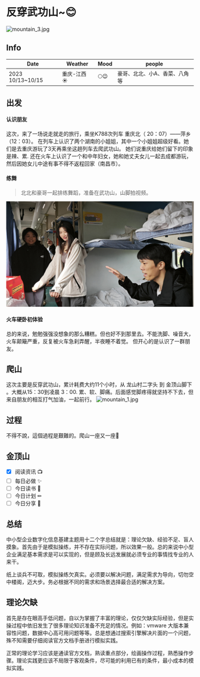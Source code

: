 # 反穿武功山~😊
![mountain_3.jpg](image%2Fmountain_3.jpg)
## Info

| Date             | Weather       | Mood | people           |
|------------------|---------------|-----|------------------|
| 2023 10/13~10/15 | 重庆-江西   ☀️ | 🌕😉  | 豪哥、北北、小A、香菜、八角 等 |
## 出发

#### 认识朋友 
这次，来了一场说走就走的旅行，乘坐K788次列车 重庆北（ 20：07）——萍乡（12：03）。
在列车上认识了两个湖南的小姐姐，其中一个小姐姐超级好看。她们是去重庆游玩了3天再乘坐这趟列车去爬武功山。
她们说重庆给她们留下的印象是辣、累.
还在火车上认识了一个和中年妇女，她和她丈夫女儿一起去成都游玩，然后因她女儿中途有事不得不返程回家（南昌市）。
#### 练舞
 >北北和豪哥一起排练舞蹈，准备在武功山，山脚拍视频。
 
![mountain_5.jpg](image%2Fmountain_5.jpg)
#### 火车硬卧初体验
总的来说，勉勉强强没想象的那么糟糕。但也好不到那里去。不能洗脚、噪音大，火车颠簸严重，反复被火车急刹弄醒，半夜睡不着觉。
但开心的是认识了一群朋友。
## 爬山
这次主要是反穿武功山，累计耗费大约11个小时，从 龙山村二字头 到 金顶山脚下 。大概从15：30到凌晨 3：00.
累、软、脚痛。后面感觉脚疼得就坚持不下去，但来自朋友的相互打气加油，一起前行。
![mountain_1.jpg](image%2Fmountain_1.jpg)
## 过程
不得不說，這個過程是艱難的。爬山一座又一座💪

## 金顶山

- [x] 阅读资讯 📺
- [ ] 每日必做 ✨
- [ ] 今日读书 📖
- [ ] 今日计划 ✏
- [ ] 今日分享 📌

## 总结

中小型企业数字化信息基建主题用十二个字总结就是：理论欠缺、经验不足、盲人摸象。首先由于是模拟操练，并不存在实际问题，所以效果一般。总的来说中小型企业满足基本需求是可以实现的，但是顾及长远发展就必须专业的事情找专业的人来干。

纸上谈兵不可取，模拟操练欠真实。必须要以解决问题，满足需求为导向，切勿空中楼阁，迈大步。务必根据不同的需求和场景选择最合适的解决方案。

## 理论欠缺

首先是存在眼高手低问题，自以为掌握了丰富的理论，仅仅欠缺实际经验，但是实操过程中依旧发生了很多理论知识准备不充足的情况。例如：vmware 大版本兼容性问题，数据中心高可用问题等等。总是想通过搜索引擎解决片面的一个问题，殊不知需要仔细阅读官方文档手册进行模拟实践。

正常的理论学习应该是通读官方文档，熟读重点部分，绘画操作过程，熟悉操作步骤。理论实践更应该不局限于客观条件，尽可能的利用已有的条件，最小成本的模拟实践。

